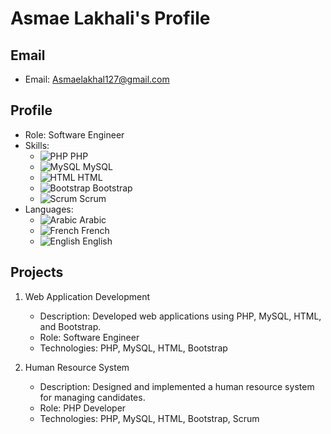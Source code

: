 
# Asmae Lakhali's Profile

## Email
- Email: Asmaelakhal127@gmail.com

## Profile
- Role: Software Engineer
- Skills:
  - ![PHP](https://img.icons8.com/color/48/000000/php.png) PHP
  - ![MySQL](https://img.icons8.com/color/48/000000/mysql.png) MySQL
  - ![HTML](https://img.icons8.com/color/48/000000/html-5.png) HTML
  - ![Bootstrap](https://img.icons8.com/color/48/000000/bootstrap.png) Bootstrap
  - ![Scrum](https://img.icons8.com/color/48/000000/scrum.png) Scrum
- Languages:
  - ![Arabic](https://img.icons8.com/color/48/000000/arabic.png) Arabic
  - ![French](https://img.icons8.com/color/48/000000/french.png) French
  - ![English](https://img.icons8.com/color/48/000000/great-britain-circular.png) English

## Projects
1. Web Application Development
   - Description: Developed web applications using PHP, MySQL, HTML, and Bootstrap.
   - Role: Software Engineer
   - Technologies: PHP, MySQL, HTML, Bootstrap

2. Human Resource System
   - Description: Designed and implemented a human resource system for managing candidates.
   - Role: PHP Developer
   - Technologies: PHP, MySQL, HTML, Bootstrap, Scrum
